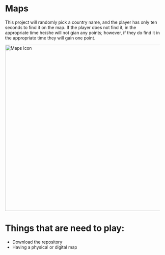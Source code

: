 # Maps

This project will randomly pick a country name, and the player has only ten seconds to find it on the map. If the player does not find it, in the appropriate time he/she will not gian any points; however, if they do find it in the appropriate time they will gain one point. 

<img width="540" alt="Maps Icon" src="https://user-images.githubusercontent.com/80181145/128065635-87a05fed-d0af-4547-b553-bc9f2389d9a2.png">

# Things that are need to play:

- Download the repository
- Having a physical or digital map







